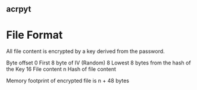 ## acrpyt

# File Format

All file content is encrypted by a key derived from the password.

Byte offset
0			First 8 byte of IV (Random)
8			Lowest 8 bytes from the hash of the Key
16			File content
n			Hash of file content

Memory footprint of  encrypted file is n + 48 bytes

